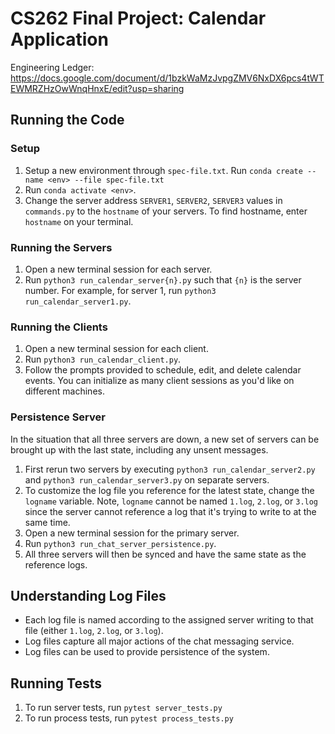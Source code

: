 # CS262 Final Project: Calendar Application

Engineering Ledger: https://docs.google.com/document/d/1bzkWaMzJvpgZMV6NxDX6pcs4tWTEWMRZHzOwWnqHnxE/edit?usp=sharing

## Running the Code

### Setup
1. Setup a new environment through `spec-file.txt`. Run `conda create --name <env> --file spec-file.txt`
2. Run `conda activate <env>`.
3. Change the server address `SERVER1`, `SERVER2`, `SERVER3` values in `commands.py` to the `hostname` of your servers. To find hostname, enter `hostname` on your terminal.

### Running the Servers
1. Open a new terminal session for each server.
2. Run `python3 run_calendar_server{n}.py` such that `{n}` is the server number. For example, for server 1, run `python3 run_calendar_server1.py`.

### Running the Clients
1. Open a new terminal session for each client.
2. Run `python3 run_calendar_client.py`.
3. Follow the prompts provided to schedule, edit, and delete calendar events. You can initialize as many client sessions as you'd like on different machines.

### Persistence Server
In the situation that all three servers are down, a new set of servers can be brought up with the last state, including any unsent messages.
1. First rerun two servers by executing `python3 run_calendar_server2.py` and `python3 run_calendar_server3.py` on separate servers.
2. To customize the log file you reference for the latest state, change the `logname` variable. Note, `logname` cannot be named `1.log`, `2.log`, or `3.log` since the server cannot reference a log that it's trying to write to at the same time.
3. Open a new terminal session for the primary server.
4. Run `python3 run_chat_server_persistence.py`.
5. All three servers will then be synced and have the same state as the reference logs.

## Understanding Log Files
- Each log file is named according to the assigned server writing to that file (either `1.log`, `2.log`, or `3.log`).
- Log files capture all major actions of the chat messaging service.
- Log files can be used to provide persistence of the system.

## Running Tests
1. To run server tests, run `pytest server_tests.py`
2. To run process tests, run `pytest process_tests.py`